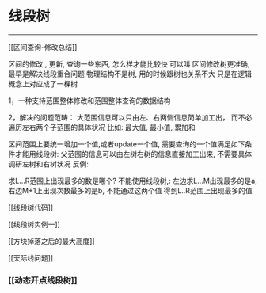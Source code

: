 # 线段树


---
[[区间查询-修改总结]]

区间的修改., 更新, 查询一些东西, 怎么样才能比较快
可以叫 区间修改树更准确, 最早是解决线段重合问题
物理结构不是树, 用的时候跟树也关系不大
只是在逻辑概念上对应成了一棵树


1，一种支持范围整体修改和范围整体查询的数据结构

2，解决的问题范畴：
大范围信息可以只由左、右两侧信息简单加工出，
而不必遍历左右两个子范围的具体状况
比如: 最大值, 最小值, 累加和


区间范围上要统一增加一个值,或者update一个值,
需要查询的一个值满足如下条件才能用线段树:
父范围的信息可以由左树右树的信息直接加工出来, 不需要具体调研左树和右树状况
反例:

求L...R范围上出现最多的数是哪个? 
不能使用线段树,:
左边求L...M出现最多的是a, 右边M+1上出现次数最多的是b, 不能通过这两个值
得到L..R范围上出现最多的值


[[线段树代码]]

[[线段树实例一]]

[[方块掉落之后的最大高度]]

[[天际线问题]]


### [[动态开点线段树]]